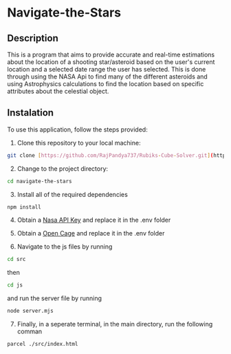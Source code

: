 # Navigate-the-Stars

## Description 

This is a program that aims to provide accurate and real-time estimations about the location of a shooting star/asteroid based on the user's current location and a selected date range the user has selected. This is done through using the NASA Api to find many of the different asteroids and using Astrophysics calculations to find the location based on specific attributes about the celestial object.


## Instalation

To use this application, follow the steps provided: 

1. Clone this repository to your local machine:
```bash
git clone [https://github.com/RajPandya737/Rubiks-Cube-Solver.git](https://github.com/SharvinSoosaipillai/Navigate-the-Stars.git)
```

2. Change to the project directory:
```bash
cd navigate-the-stars
```

3. Install all of the required dependencies
```bash
npm install
```

4. Obtain a [Nasa API Key](https://api.nasa.gov/) and replace it in the .env folder

5. Obtain a [Open Cage](https://opencagedata.com/) and replace it in the .env folder 

6. Navigate to the js files by running
```bash
cd src
```
then 
```bash
cd js
```
and run the server file by running 
```bash
node server.mjs
```
7. Finally, in a seperate terminal, in the main directory, run the following comman
```bash
parcel ./src/index.html
```
